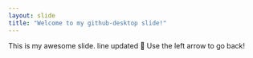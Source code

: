 ```yaml
---
layout: slide
title: "Welcome to my github-desktop slide!"
---
```

This is my awesome slide. line updated :tada:
Use the left arrow to go back!
